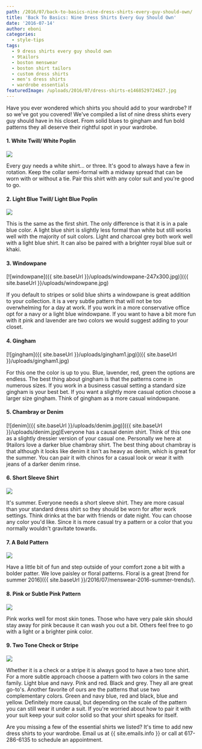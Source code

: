 ```yaml
---
path: /2016/07/back-to-basics-nine-dress-shirts-every-guy-should-own/
title: 'Back To Basics: Nine Dress Shirts Every Guy Should Own'
date: '2016-07-14'
author: eboni
categories:
  - style-tips
tags:
  - 9 dress shirts every guy should own
  - 9tailors
  - boston menswear
  - boston shirt tailors
  - custom dress shirts
  - men's dress shirts
  - wardrobe essentials
featuredImage: /uploads/2016/07/dress-shirts-e1468529724627.jpg
---
```

Have you ever wondered which shirts you should add to your wardrobe? If so we've got you covered! We've compiled a list of nine dress shirts every guy should have in his closet. From solid blues to gingham and fun bold patterns they all deserve their rightful spot in your wardrobe.

#### 1\. White Twill/ White Poplin

![](http://media.kohlsimg.com/is/image/kohls/1078797_Studio_White?wid=240&hei=240&op_sharpen=1)

Every guy needs a white shirt... or three. It's good to always have a few in rotation. Keep the collar semi-formal with a midway spread that can be worn with or without a tie. Pair this shirt with any color suit and you're good to go.

#### 2\. Light Blue Twill/ Light Blue Poplin

![](http://s7.landsend.com/is/image/LandsEnd/417599_A512_LF_LBL?fmt=jpeg,rgb&qlt=80,1&op_sharpen=0&resMode=sharp2&op_usm=0.5,1,3,0&icc=sRGB%20IEC61966-2.1,relative&iccEmbed=1&rgn=0,0,2000,3000&scl=5.813953488372093&id=Fpruj3)

This is the same as the first shirt. The only difference is that it is in a pale blue color. A light blue shirt is slightly less formal than white but still works well with the majority of suit colors. Light and charcoal grey both work well with a light blue shirt. It can also be paired with a brighter royal blue suit or khaki.

#### 3\. Windowpane

[![windowpane]({{ site.baseUrl }}/uploads/windowpane-247x300.jpg)]({{ site.baseUrl }}/uploads/windowpane.jpg)

If you default to stripes or solid blue shirts a windowpane is great addition to your collection. it is a very subtle pattern that will not be too overwhelming for a day at work. If you work in a more conservative office opt for a navy or a light blue windowpane. If you want to have a bit more fun with it pink and lavender are two colors we would suggest adding to your closet.

#### 4\. Gingham

[![gingham]({{ site.baseUrl }}/uploads/gingham1.jpg)]({{ site.baseUrl }}/uploads/gingham1.jpg)

For this one the color is up to you. Blue, lavender, red, green the options are endless. The best thing about gingham is that the patterns come in numerous sizes. If you work in a business casual setting a standard size gingham is your best bet. If you want a slightly more casual option choose a larger size gingham. Think of gingham as a more casual windowpane.

#### 5\. Chambray or Denim

[![denim]({{ site.baseUrl }}/uploads/denim.jpg)]({{ site.baseUrl }}/uploads/denim.jpg)Everyone has a causal denim shirt. Think of this one as a slightly dressier version of your casual one. Personally we here at 9tailors love a darker blue chambray shirt. The best thing about chambray is that although it looks like denim it isn't as heavy as denim, which is great for the summer. You can pair it with chinos for a casual look or wear it with jeans of a darker denim rinse.

#### 6\. Short Sleeve Shirt

![](http://www.flatsevenshop.com/797-flatseven_cloudzoom_big/mens-slim-fit-basic-dress-shirts-short-sleeve-sh401.jpg)

It's summer. Everyone needs a short sleeve shirt. They are more casual than your standard dress shirt so they should be worn for after work settings. Think drinks at the bar with friends or date night. You can choose any color you'd like. Since it is more casual try a pattern or a color that you normally wouldn't gravitate towards.

#### 7\. A Bold Pattern

![](http://static.zara.net/photos///2016/V/0/2/p/6175/215/250/2/w/1024/6175215250_6_1_1.jpg?ts=1462531616876)

Have a little bit of fun and step outside of your comfort zone a bit with a bolder patter. We love paisley or floral patterns. Floral is a great [trend for summer 2016]({{ site.baseUrl }}/2016/07/menswear-2016-summer-trends/).

#### 8\. Pink or Subtle Pink Pattern

![](http://i.ebayimg.com/images/g/pgYAAOxyRhBSrMma/s-l300.jpg)

Pink works well for most skin tones. Those who have very pale skin should stay away for pink because it can wash you out a bit. Others feel free to go with a light or a brighter pink color.

#### 9\. Two Tone Check or Stripe

![](https://i.s-jcrewfactory.com/is/image/jcrew/C3796_WU0992?$pdp_fs418$)

Whether it is a check or a stripe it is always good to have a two tone shirt. For a more subtle approach choose a pattern with two colors in the same family. Light blue and navy. Pink and red. Black and grey. They all are great go-to's. Another favorite of ours are the patterns that use two complementary colors. Green and navy blue, red and black, blue and yellow. Definitely more causal, but depending on the scale of the pattern you can still wear it under a suit. If you're worried about how to pair it with your suit keep your suit color solid so that your shirt speaks for itself.

Are you missing a few of the essential shirts we listed? It's time to add new dress shirts to your wardrobe. Email us at {{ site.emails.info }} or call at 617-286-6135 to schedule an appointment.